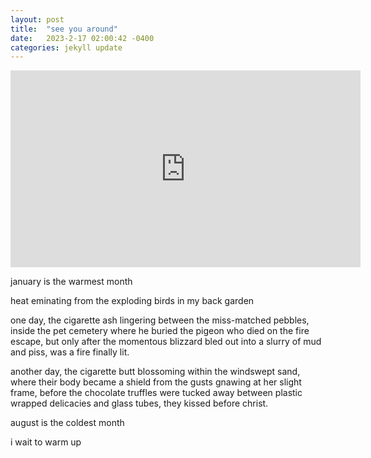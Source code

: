 ```yaml
---
layout: post
title:  "see you around"
date:   2023-2-17 02:00:42 -0400
categories: jekyll update
---
```

<iframe width="560" height="315" src="https://www.youtube.com/embed/YfwMl6IjfsE" title="YouTube video player" frameborder="0" allow="accelerometer; autoplay; clipboard-write; encrypted-media; gyroscope; picture-in-picture; web-share" allowfullscreen></iframe>

january is the warmest month 

heat eminating from the exploding birds in my back garden 

one day, the cigarette ash lingering between the miss-matched pebbles, inside the pet cemetery where he buried the pigeon who died on the fire escape, but only after the momentous blizzard bled out into a slurry of mud and piss, was a fire finally lit. 

another day, the cigarette butt blossoming within the windswept sand, where their body became a shield from the gusts gnawing at her slight frame, before the chocolate truffles were tucked away between plastic wrapped delicacies and glass tubes, they kissed before christ.

august is the coldest month 

i wait to warm up 
